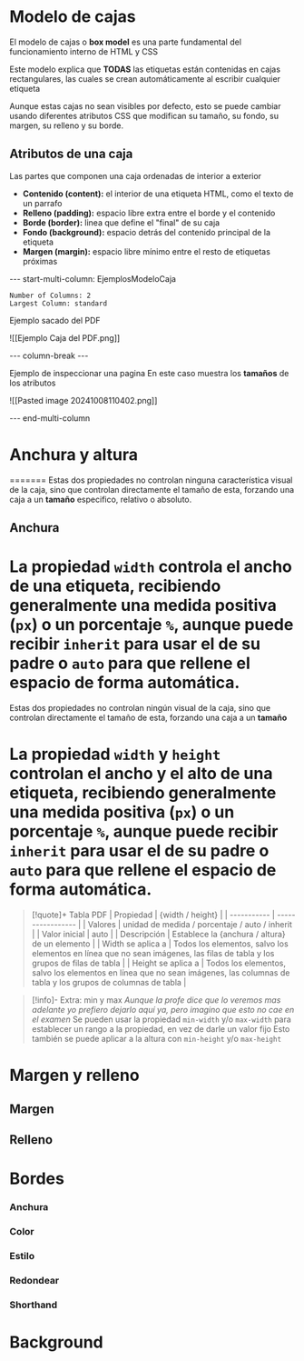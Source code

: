 # Modelo de cajas
El modelo de cajas o **box model** es una parte fundamental del funcionamiento interno de HTML y CSS

Este modelo explica que **TODAS** las etiquetas están contenidas en cajas rectangulares, las cuales se crean automáticamente al escribir cualquier etiqueta

Aunque estas cajas no sean visibles por defecto, esto se puede cambiar usando diferentes atributos CSS que modifican su tamaño, su fondo, su margen, su relleno y su borde.

## Atributos de una caja

Las partes que componen una caja ordenadas de interior a exterior
- **Contenido (content):** el interior de una etiqueta HTML, como el texto de un parrafo
- **Relleno (padding):** espacio libre extra entre el borde y el contenido
- **Borde (border):** linea que define el "final" de su caja
- **Fondo (background):** espacio detrás del contenido principal de la etiqueta
- **Margen (margin):** espacio libre mínimo entre el resto de etiquetas próximas


--- start-multi-column: EjemplosModeloCaja
```column-settings
Number of Columns: 2
Largest Column: standard
```


Ejemplo sacado del PDF

![[Ejemplo Caja del PDF.png]]

--- column-break ---


Ejemplo de inspeccionar una pagina
En este caso muestra los **tamaños** de los atributos

![[Pasted image 20241008110402.png]]

--- end-multi-column


# Anchura y altura
=======
Estas dos propiedades no controlan ninguna característica visual de la caja, sino que controlan directamente el tamaño de esta, forzando una caja a un **tamaño** especifico, relativo o absoluto.
## Anchura
La propiedad `width` controla el ancho de una etiqueta, recibiendo generalmente una medida positiva (`px`) o un porcentaje `%`, aunque puede recibir `inherit` para usar el de su padre o `auto` para que rellene el espacio de forma automática.
=======
Estas dos propiedades no controlan ningún visual de la caja, sino que controlan directamente el tamaño de esta, forzando una caja a un **tamaño**

La propiedad `width` y `height` controlan el **ancho** y el **alto** de una etiqueta, recibiendo generalmente una medida positiva (`px`) o un porcentaje `%`, aunque puede recibir `inherit` para usar el de su padre o `auto` para que rellene el espacio de forma automática.
=======


>[!quote]+  Tabla PDF
| Propiedad | {width / height} |
| ----------- | ----------------- |
| Valores | unidad de medida / porcentaje / auto / inherit |
| Valor inicial | auto |
| Descripción | Establece la {anchura / altura} de un elemento |
| Width se aplica a | Todos los elementos, salvo los elementos en línea que no sean imágenes, las filas de tabla y los grupos de filas de tabla |
| Height se aplica a | Todos los elementos, salvo los elementos en línea que no sean imágenes, las columnas de tabla y los grupos de columnas de tabla |


>[!info]- Extra: min y max
>*Aunque la profe dice que lo veremos mas adelante yo prefiero dejarlo aquí ya, pero imagino que esto no cae en el examen*
>Se pueden usar la propiedad ``min-width`` y/o ``max-width`` para establecer un rango a la propiedad, en vez de darle un valor fijo
>Esto también se puede aplicar a la altura con ``min-height`` y/o ``max-height``
 



# Margen y relleno
## Margen

## Relleno





# Bordes


### Anchura
### Color
### Estilo
### Redondear

### Shorthand

# Background


